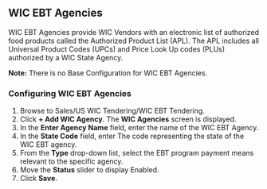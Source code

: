 ## WIC EBT Agencies

WIC EBT Agencies provide WIC Vendors with an electronic list of authorized food products called the Authorized Product List (APL). The APL includes all Universal Product Codes (UPCs) and Price Look Up codes (PLUs) authorized by a WIC State Agency.

**Note:** There is no Base Configuration for WIC EBT Agencies.

### Configuring WIC EBT Agencies

1. Browse to Sales/US WIC Tendering/WIC EBT Tendering.
2. Click **+ Add WIC Agency**. The **WIC Agencies** screen is displayed.
3. In the **Enter Agency Name** field, enter the name of the WIC EBT Agency.
4. In the **State Code** field, enter The code representing the state of the WIC EBT agency.
5. From the **Type** drop-down list, select the EBT program payment means relevant to the specific agency.
6. Move the **Status** slider to display Enabled.
7. Click **Save**.
